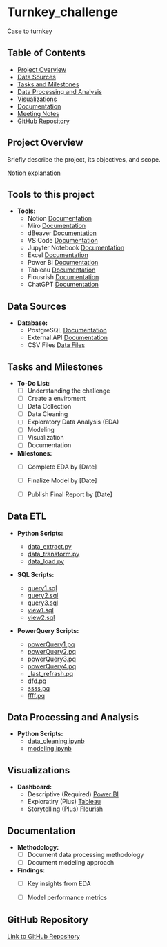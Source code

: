 # Turnkey_challenge
 Case to turnkey

## Table of Contents

- [Project Overview](#project-overview)
- [Data Sources](#data-sources)
- [Tasks and Milestones](#tasks-and-milestones)
- [Data Processing and Analysis](#data-processing-and-analysis)
- [Visualizations](#visualizations)
- [Documentation](#documentation)
- [Meeting Notes](#meeting-notes)
- [GitHub Repository](#github-repository)

## Project Overview

Briefly describe the project, its objectives, and scope.

[Notion explanation](https://fate-sponge-ae3.notion.site/TURNKEY_CHALLENGE-6db9e04b195d4545a737abedbe4d5c1e?pvs=4)

## Tools to this project

- **Tools:**
  - Notion [Documentation](https://www.notion.so/help/guides/what-is-notion)
  - Miro [Documentation](https://miro.com/about/)
  - dBeaver [Documentation](https://dbeaver.io/about/)
  - VS Code [Documentation](https://code.visualstudio.com/docs)
  - Jupyter Notebook [Documentation](https://docs.jupyter.org/en/latest/)
  - Excel [Documentation](https://support.microsoft.com/en-us/excel)
  - Power BI [Documentation](https://learn.microsoft.com/en-us/power-bi/fundamentals/power-bi-overvi)
  - Tableau [Documentation](https://www.tableau.com/products/public)
  - Flousrish [Documentation](https://flourish.studio/)
  - ChatGPT [Documentation](https://openai.com/blog/chatgpt)


## Data Sources

- **Database:**
  - PostgreSQL  [Documentation](https://www.postgresql.org/about/)
  - External API [Documentation](link)
  - CSV Files [Data Files](link)


## Tasks and Milestones

- **To-Do List:**
  - [ ] Understanding the challenge
  - [ ] Create a enviroment
  - [ ] Data Collection
  - [ ] Data Cleaning
  - [ ] Exploratory Data Analysis (EDA)
  - [ ] Modeling
  - [ ] Visualization
  - [ ] Documentation

- **Milestones:**
  - [ ] Complete EDA by [Date]
  - [ ] Finalize Model by [Date]
  - [ ] Publish Final Report by [Date]


## Data ETL

- **Python Scripts:**
  - [data_extract.py](https://github.com/demaxsuelmb/turnkey_challenge/blob/main/etl/python/extract.py)
  - [data_transform.py](https://github.com/demaxsuelmb/turnkey_challenge/blob/main/etl/python/transform.py)
  - [data_load.py](https://github.com/demaxsuelmb/turnkey_challenge/blob/main/etl/python/load.py)
  
- **SQL Scripts:**
  - [query1.sql](https://github.com/demaxsuelmb/turnkey_challenge/blob/main/etl/sql/query1.sql)
  - [query2.sql](https://github.com/demaxsuelmb/turnkey_challenge/blob/main/etl/sql/query2.sql)
  - [query3.sql](https://github.com/demaxsuelmb/turnkey_challenge/blob/main/etl/sql/query3.sql)
  - [view1.sql](https://github.com/demaxsuelmb/turnkey_challenge/blob/main/etl/sql/view1.sql)
  - [view2.sql](https://github.com/demaxsuelmb/turnkey_challenge/blob/main/etl/sql/view2.sql)

- **PowerQuery Scripts:**
  - [powerQuery1.pq](https://github.com/demaxsuelmb/turnkey_challenge/blob/main/etl/powerQuery/Dimensions/powerQuery1.pq)
  - [powerQuery2.pq](https://github.com/demaxsuelmb/turnkey_challenge/blob/main/etl/powerQuery/Dimensions/powerQuery2.pq)
  - [powerQuery3.pq](https://github.com/demaxsuelmb/turnkey_challenge/blob/main/etl/powerQuery/Dimensions/powerQuery3.pq)
  - [powerQuery4.pq](https://github.com/demaxsuelmb/turnkey_challenge/blob/main/etl/powerQuery/Dimensions/powerQuery4.pq)
  - [_last_refrash.pq](https://github.com/demaxsuelmb/turnkey_challenge/blob/main/etl/powerQuery/Dimensions/_last_refresh_.pq)
  - [dfd.pq](https://github.com/demaxsuelmb/turnkey_challenge/blob/main/etl/powerQuery/Dimensions/.pq)
  - [ssss.pq](https://github.com/demaxsuelmb/turnkey_challenge/blob/main/etl/powerQuery/Dimensions/.pq)
  - [ffff.pq](https://github.com/demaxsuelmb/turnkey_challenge/blob/main/etl/powerQuery/Dimensions/.pq)


## Data Processing and Analysis

- **Python Scripts:**
  - [data_cleaning.ipynb](link)
  - [modeling.ipynb](link)


## Visualizations

- **Dashboard:**
  - Descriptive (Required) [Power BI](link)
  - Exploratiry (Plus) [Tableau](link)
  - Storytelling (Plus) [Flourish](link)

## Documentation

- **Methodology:**
  - [ ] Document data processing methodology
  - [ ] Document modeling approach

- **Findings:**
  - [ ] Key insights from EDA
  - [ ] Model performance metrics


## GitHub Repository

[Link to GitHub Repository](https://github.com/demaxsuelmb/turnkey_challenge?tab=readme-ov-file#visualizations)
